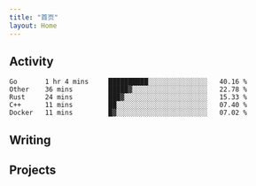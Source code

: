 ```yaml
---
title: "首页"
layout: Home
---
```


## Activity
<!--START_SECTION:waka-->
```text
Go       1 hr 4 mins     ██████████░░░░░░░░░░░░░░░   40.16 % 
Other    36 mins         █████▓░░░░░░░░░░░░░░░░░░░   22.78 % 
Rust     24 mins         ███▓░░░░░░░░░░░░░░░░░░░░░   15.33 % 
C++      11 mins         ██░░░░░░░░░░░░░░░░░░░░░░░   07.40 % 
Docker   11 mins         █▓░░░░░░░░░░░░░░░░░░░░░░░   07.02 % 
```
<!--END_SECTION:waka-->

## Writing
<PindedPosts />

## Projects
<Projects />
